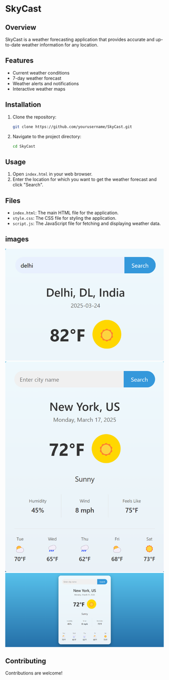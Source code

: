 # SkyCast

## Overview

SkyCast is a weather forecasting application that provides accurate and up-to-date weather information for any location.

## Features

- Current weather conditions
- 7-day weather forecast
- Weather alerts and notifications
- Interactive weather maps

## Installation

1. Clone the repository:
   ```bash
   git clone https://github.com/yourusername/SkyCast.git
   ```
2. Navigate to the project directory:
   ```bash
   cd SkyCast
   ```

## Usage

1. Open `index.html` in your web browser.
2. Enter the location for which you want to get the weather forecast and click "Search".

## Files

- `index.html`: The main HTML file for the application.
- `style.css`: The CSS file for styling the application.
- `script.js`: The JavaScript file for fetching and displaying weather data.

## images

![img1](./img/Screenshot%202025-03-24%20051111.png)
![img2](./img/33.png)
![img2](./img/34.png)

## Contributing

Contributions are welcome!
